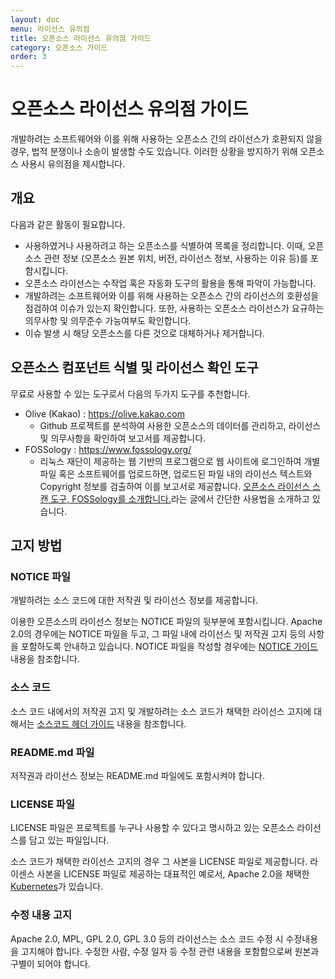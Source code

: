 ```yaml
---
layout: doc
menu: 라이선스 유의점
title: 오픈소스 라이선스 유의점 가이드
category: 오픈소스 가이드
order: 3
---
```

# 오픈소스 라이선스 유의점 가이드

개발하려는 소프트웨어와 이를 위해 사용하는 오픈소스 간의 라이선스가 호환되지 않을 경우, 법적 분쟁이나 소송이 발생할 수도 있습니다. 이러한 상황을 방지하기 위해 오픈소스 사용시  유의점을 제시합니다.

## 개요
다음과 같은 활동이 필요합니다.
- 사용하였거나 사용하려고 하는 오픈소스를 식별하여 목록을 정리합니다. 이때, 오픈소스 관련 정보 (오픈소스 원본 위치, 버전, 라이선스 정보, 사용하는 이유 등)를 포함시킵니다.
- 오픈소스 라이선스는 수작업 혹은 자동화 도구의 활용을 통해 파악이 가능합니다.
- 개발하려는 소프트웨어와 이를 위해 사용하는 오픈소스 간의 라이선스의 호환성을 점검하여 이슈가 있는지 확인합니다. 또한, 사용하는 오픈소스 라이선스가 요규하는 의무사항 및 의무준수 가능여부도 확인합니다.
- 이슈 발생 시 해당 오픈소스를 다른 것으로 대체하거나 제거합니다. 

## 오픈소스 컴포넌트 식별 및 라이선스 확인 도구
무료로 사용할 수 있는 도구로서 다음의 두가지 도구를 추천합니다.
- Olive (Kakao) : https://olive.kakao.com
    - Github 프로젝트를 분석하여 사용한 오픈소스의 데이터를 관리하고, 라이선스 및 의무사항을 확인하여 보고서를 제공합니다.
- FOSSology : https://www.fossology.org/
    - 리눅스 재단이 제공하는 웹 기반의 프로그램으로 웹 사이트에 로그인하여 개별 파일 혹은 소프트웨어를 업로드하면, 업로드된 파일 내의 라이선스 텍스트와 Copyright 정보를 검출하여 이를 보고서로 제공합니다. [오픈소스 라이선스 스캔 도구, FOSSology를 소개합니다.](https://devocean.sk.com/opensource/techBoardDetail.do?ID=158882)라는 글에서 간단한 사용법을 소개하고 있습니다.

## 고지 방법

### NOTICE 파일
개발하려는 소스 코드에 대한 저작권 및 라이선스 정보를 제공합니다. 

이용한 오픈소스의 라이선스 정보는 NOTICE 파일의 뒷부분에 포함시킵니다. Apache 2.0의 경우에는 NOTICE 파일을 두고, 그 파일 내에 라이선스 및 저작권 고지 등의 사항을 포함하도록 안내하고 있습니다. NOTICE 파일을 작성할 경우에는 [NOTICE 가이드](./04-notice-guide.md) 내용을 참조합니다. 

### 소스 코드 
소스 코드 내에서의 저작권 고지 및 개발하려는 소스 코드가 채택한 라이선스 고지에 대해서는 [소스코드 헤더 가이드](./02-source-code-header-guide.md) 내용을 참조합니다.

### README.md 파일
저작권과 라이선스 정보는 README.md 파일에도 포함시켜야 합니다.

### LICENSE 파일
LICENSE 파일은 프로젝트를 누구나 사용할 수 있다고 명시하고 있는 오픈소스 라이선스를 담고 있는 파일입니다. 

소스 코드가 채택한 라이선스 고지의 경우 그 사본을 LICENSE 파일로 제공합니다. 라이센스 사본을 LICENSE 파일로 제공하는 대표적인 예로서, Apache 2.0을 채택한 [Kubernetes](https://raw.githubusercontent.com/kubernetes/kubernetes/master/LICENSE)가 있습니다.

### 수정 내용 고지
Apache 2.0, MPL, GPL 2.0, GPL 3.0 등의 라이선스는 소스 코드 수정 시 수정내용을 고지해야 합니다. 수정한 사람, 수정 일자 등 수정 관련 내용을 포함함으로써 원본과 구별이 되어야 합니다.
